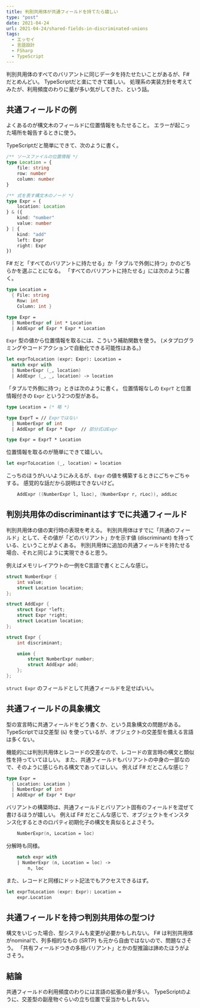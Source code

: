 ```yaml
---
title: 判別共用体が共通フィールドを持てたら嬉しい
type: "post"
date: 2021-04-24
url: 2021-04-24/shared-fields-in-discriminated-unions
tags:
  - エッセイ
  - 言語設計
  - FSharp
  - TypeScript
---
```


判別共用体のすべてのバリアントに同じデータを持たせたいことがあるが、F# だとめんどい。
TypeScriptだと楽にできて嬉しい。
処理系の実装方針を考えてみたが、利用頻度のわりに量が多い気がしてきた、という話。

<!--more-->

## 共通フィールドの例

よくあるのが構文木のフィールドに位置情報をもたせること。
エラーが起こった場所を報告するときに使う。

TypeScriptだと簡単にできて、次のように書く。

```ts
/** ソースファイルの位置情報 */
type Location = {
    file: string
    row: number
    column: number
}

/** 式を表す構文木のノード */
type Expr = {
    location: Location
} & ({
    kind: "number"
    value: number
} | {
    kind: "add"
    left: Expr
    right: Expr
})
```

F# だと「すべてのバリアントに持たせる」か「タプルで外側に持つ」かのどちらかを選ぶことになる。
「すべてのバリアントに持たせる」には次のように書く。

```fsharp
type Location =
  { File: string
    Row: int
    Column: int }

type Expr =
  | NumberExpr of int * Location
  | AddExpr of Expr * Expr * Location
```

`Expr` 型の値から位置情報を取るには、こういう補助関数を使う。
(メタプログラミングやコードアクションで自動化できる可能性はある。)

```fsharp
let exprToLocation (expr: Expr): Location =
  match expr with
  | NumberExpr (_, location)
  | AddExpr (_, _, location) -> location
```

「タプルで外側に持つ」ときは次のように書く。
位置情報なしの `ExprT` と位置情報付きの `Expr` という2つの型がある。

```fsharp
type Location = (* 略 *)

type ExprT = // Exprではない
  | NumberExpr of int
  | AddExpr of Expr * Expr  // 部分式はExpr

type Expr = ExprT * Location
```

位置情報を取るのが簡単にできて嬉しい。

```fsharp
let exprToLocation (_, location) = location
```

こっちのほうがいいようにみえるが、`Expr` の値を構築するときにごちゃごちゃする。
感覚的な話だから説明はできないけど。

```fsharp
    AddExpr ((NumberExpr l, lLoc), (NumberExpr r, rLoc)), addLoc
```

## 判別共用体のdiscriminantはすでに共通フィールド

判別共用体の値の実行時の表現を考える。
判別共用体はすでに「共通のフィールド」として、その値が「どのバリアント」かを示す値 (discriminant) を持っている、ということがよくある。
判別共用体に追加の共通フィールドを持たせる場合、それと同じように実現できると思う。

例えばメモリレイアウトの一例をC言語で書くとこんな感じ。

```c
struct NumberExpr {
    int value;
    struct Location location;
};

struct AddExpr {
    struct Expr *left;
    struct Expr *right;
    struct Location location;
};

struct Expr {
    int discriminant;

    union {
        struct NumberExpr number;
        struct AddExpr add;
    };
};
```

`struct Expr` のフィールドとして共通フィールドを足せばいい。

## 共通フィールドの具象構文

型の宣言時に共通フィールドをどう書くか、という具象構文の問題がある。
TypeScriptでは交差型 (`&`) を使っているが、オブジェクトの交差型を備える言語は多くない。

機能的には判別共用体とレコードの交差なので、レコードの宣言時の構文と類似性を持っていてほしい。
また、共通フィールドもバリアントの中身の一部なので、そのように感じられる構文であってほしい。
例えば F# だとこんな感じ？

```fsharp
type Expr =
  { Location: Location }
  | NumberExpr of int
  | AddExpr of Expr * Expr
```

バリアントの構築時は、共通フィールドとバリアント固有のフィールドを混ぜて書けるほうが嬉しい。
例えば F# だとこんな感じで、オブジェクトをインスタンス化するときのロパティ初期化子の構文を真似るとよさそう。

```fsharp
    NumberExpr(n, Location = loc)
```

分解時も同様。

```fsharp
    match expr with
    | NumberExpr (n, Location = loc) ->
        n, loc
```

また、レコードと同様にドット記法でもアクセスできるはず。

```fsharp
let exprToLocation (expr: Expr): Location =
    expr.Location
```

## 共通フィールドを持つ判別共用体の型つけ

構文をいじった場合、型システムも変更が必要かもしれない。
F# は判別共用体がnominalで、列多相的なもの (SRTP) も元から自由ではないので、問題なさそう。
「共有フィールドつきの多相バリアント」とかの型推論は諦めたほうがよさそう。

## 結論

共通フィールドの利用頻度のわりには言語の拡張の量が多い。
TypeScriptのように、交差型の副産物ぐらいの立ち位置で妥当かもしれない。
